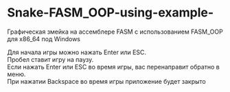# Snake-FASM_OOP-using-example-
Графическая змейка на ассемблере FASM c использованием FASM_OOP для x86_64 под Windows

Для начала игры можно нажать Enter или ESC.  
Пробел ставит игру на паузу.  
Если нажать Enter или ESC во время игры, вас перенаправит обратно в меню.  
При нажатии Backspace во время игры приложение будет закрыто
